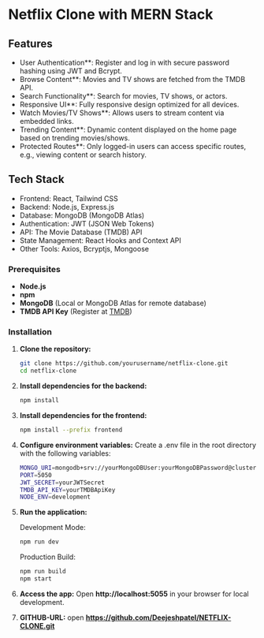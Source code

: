 # Netflix Clone with MERN Stack


## Features
- User Authentication**: Register and log in with secure password hashing using JWT and Bcrypt.
- Browse Content**: Movies and TV shows are fetched from the TMDB API.
- Search Functionality**: Search for movies, TV shows, or actors.
- Responsive UI**: Fully responsive design optimized for all devices.
- Watch Movies/TV Shows**: Allows users to stream content via embedded links.
- Trending Content**: Dynamic content displayed on the home page based on trending movies/shows.
- Protected Routes**: Only logged-in users can access specific routes, e.g., viewing content or search history.

## Tech Stack
- Frontend: React, Tailwind CSS
- Backend: Node.js, Express.js
- Database: MongoDB (MongoDB Atlas)
- Authentication: JWT (JSON Web Tokens)
- API: The Movie Database (TMDB) API
- State Management: React Hooks and Context API
- Other Tools: Axios, Bcryptjs, Mongoose


### Prerequisites

- **Node.js** 
- **npm** 
- **MongoDB** (Local or MongoDB Atlas for remote database)
- **TMDB API Key** (Register at [TMDB](https://www.themoviedb.org/))

### Installation

1. **Clone the repository:**
   ```bash
   git clone https://github.com/yourusername/netflix-clone.git
   cd netflix-clone

2. **Install dependencies for the backend:**
   ```bash
   npm install

3. **Install dependencies for the frontend:**
   ```bash
   npm install --prefix frontend

4. **Configure environment variables:**
   Create a .env file in the root directory with the following variables:
   ```bash
   MONGO_URI=mongodb+srv://yourMongoDBUser:yourMongoDBPassword@cluster0.mongodb.net/netflix_clone?retryWrites=true&w=majority
   PORT=5050
   JWT_SECRET=yourJWTSecret
   TMDB_API_KEY=yourTMDBApiKey
   NODE_ENV=development
   
5. **Run the application:**
   
   Development Mode:
   ```bash
   npm run dev
   ```

   Production Build:
   ```bash
   npm run build
   npm start

6. **Access the app:**
   Open **http://localhost:5055** in your browser for local development.


7. **GITHUB-URL:**
   open **https://github.com/Deejeshpatel/NETFLIX-CLONE.git** 


